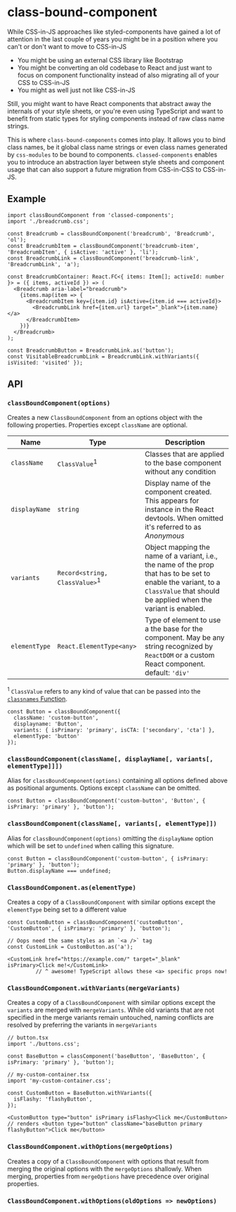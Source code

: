 # class-bound-component

While CSS-in-JS approaches like styled-components have gained a lot of attention in the last couple of years you might be in a position where you can't or don't want to move to CSS-in-JS

- You might be using an external CSS library like Bootstrap
- You might be converting an old codebase to React and just want to focus on component functionality instead of also migrating all of your CSS to CSS-in-JS
- You might as well just not like CSS-in-JS

Still, you might want to have React components that abstract away the internals of your style sheets, or you're even using TypeScript and want to benefit from static types for styling components instead of raw class name strings.

This is where `class-bound-components` comes into play. It allows you to bind class names, be it global class name strings or even class names generated by `css-modules` to be bound to components. `classed-components` enables you to introduce an abstraction layer between style sheets and component usage that can also support a future migration from CSS-in-CSS to CSS-in-JS.

## Example

```tsx
import classBoundComponent from 'classed-components';
import './breadcrumb.css';

const Breadcrumb = classBoundComponent('breadcrumb', 'Breadcrumb', 'ol');
const BreadcrumbItem = classBoundComponent('breadcrumb-item', 'BreadcrumbItem', { isActive: 'active' }, 'li');
const BreadcrumbLink = classBoundComponent('breadcrumb-link', 'BreadcrumbLink', 'a');

const BreadcrumbContainer: React.FC<{ items: Item[]; activeId: number }> = ({ items, activeId }) => (
  <Breadcrumb aria-label="breadcrumb">
    {items.map(item => {
      <BreadcrumbItem key={item.id} isActive={item.id === activeId}>
        <BreadcrumbLink href={item.url} target="_blank">{item.name}</a>
      </BreadcrumbItem>
    })}
  </Breadcrumb>
);

const BreadcrumbButton = BreadcrumbLink.as('button');
const VisitableBreadcrumbLink = BreadcrumbLink.withVariants({ isVisited: 'visited' });
```

## API

### `classBoundComponent(options)`

Creates a new `ClassBoundComponent` from an options object with the following properties. Properties except `className` are optional.

<!-- prettier-ignore -->
|Name|Type|Description|
|-----|-----|-----|
|`className`|`ClassValue`<sup>1</sup>|Classes that are applied to the base component without any condition|
|`displayName`|`string`|Display name of the component created. This appears for instance in the React devtools. When omitted it's referred to as *Anonymous*|
|`variants`|`Record<string, ClassValue>`<sup>1</sup>|Object mapping the name of a variant, i.e., the name of the prop that has to be set to enable the variant, to a `ClassValue` that should be applied when the variant is enabled.|
|`elementType`|`React.ElementType<any>`|Type of element to use a the base for the component. May be any string recognized by `ReactDOM` or a custom React component. default: `'div'`|

<sup>1</sup> `ClassValue` refers to any kind of value that can be passed into the [`classnames` Function](https://github.com/JedWatson/classnames).

<!-- prettier-ignore -->
```tsx
const Button = classBoundComponent({
  className: 'custom-button',
  displayname: 'Button',
  variants: { isPrimary: 'primary', isCTA: ['secondary', 'cta'] },
  elementType: 'button'
});
```

### `classBoundComponent(className[, displayName[, variants[, elementType]]])`

Alias for `classBoundComponent(options)` containing all options defined above as positional arguments. Options except `className` can be omitted.

<!-- prettier-ignore -->
```tsx
const Button = classBoundComponent('custom-button', 'Button', { isPrimary: 'primary' }, 'button');
```

### `classBoundComponent(className[, variants[, elementType]])`

Alias for `classBoundComponent(options)` omitting the `displayName` option which will be set to `undefined` when calling this signature.

<!-- prettier-ignore -->
```tsx
const Button = classBoundComponent('custom-button', { isPrimary: 'primary' }, 'button');
Button.displayName === undefined;
```

### `ClassBoundComponent.as(elementType)`

Creates a copy of a `ClassBoundComponent` with similar options except the `elementType` being set to a different value

<!-- prettier-ignore -->
```tsx
const CustomButton = classBoundComponent('customButton', 'CustomButton', { isPrimary: 'primary' }, 'button');

// Oops need the same styles as an `<a />` tag
const CustomLink = CustomButton.as('a');

<CustomLink href="https://example.com/" target="_blank" isPrimary>Click me!</CustomLink>
         // ^ awesome! TypeScript allows these <a> specific props now!
```

### `ClassBoundComponent.withVariants(mergeVariants)`

Creates a copy of a `ClassBoundComponent` with similar options except the `variants` are merged with `mergeVariants`. While old variants that are not specified in the merge variants remain untouched, naming conflicts are resolved by preferring the variants in `mergeVariants`

<!-- prettier-ignore -->
```tsx
// button.tsx
import './buttons.css';

const BaseButton = classComponent('baseButton', 'BaseButton', { isPrimary: 'primary' }, 'button');

// my-custom-container.tsx
import 'my-custom-container.css';

const CustomButton = BaseButton.withVariants({
  isFlashy: 'flashyButton',
});

<CustomButton type="button" isPrimary isFlashy>Click me</CustomButton>
// renders <button type="button" className="baseButton primary flashyButton">Click me</button>
```

### `ClassBoundComponent.withOptions(mergeOptions)`

Creates a copy of a `ClassBoundComponent` with options that result from merging the original options with the `mergeOptions` shallowly. When merging, properties from `mergeOptions` have precedence over original properties.

### `ClassBoundComponent.withOptions(oldOptions => newOptions)`
